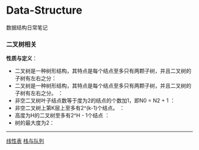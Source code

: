 # Data-Structure
数据结构日常笔记


### 二叉树相关
**性质与定义**：
- 二叉树是一种树形结构，其特点是每个结点至多只有两颗子树，并且二叉树的子树有左右之分：
- 二叉树是一种树形结构，其特点是每个结点至多只有两颗子树，并且二叉树的子树有左右之分。 ：
- 非空二叉树叶子结点数等于度为2的结点的个数加1，即N0 = N2 + 1 ：
- 非空二叉树上第K层上至多有2^(k-1)个结点。 ：
- 高度为H的二叉树至多有2^H - 1个结点 ：
- 树的最大度为2：










-------------------
 [线性表](https://zh.wikipedia.org/wiki/Markdown)
 [栈与队列](https://zh.wikipedia.org/wiki/Markdown)
